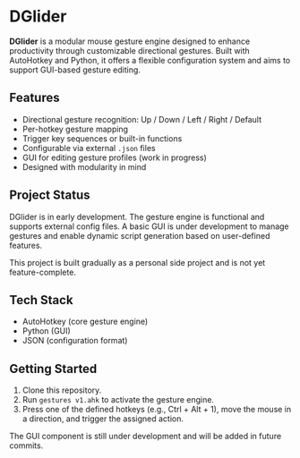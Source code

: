 # DGlider

**DGlider** is a modular mouse gesture engine designed to enhance productivity through customizable directional gestures. Built with AutoHotkey and Python, it offers a flexible configuration system and aims to support GUI-based gesture editing.

## Features

- Directional gesture recognition: Up / Down / Left / Right / Default
- Per-hotkey gesture mapping
- Trigger key sequences or built-in functions
- Configurable via external `.json` files
- GUI for editing gesture profiles (work in progress)
- Designed with modularity in mind

## Project Status

DGlider is in early development. The gesture engine is functional and supports external config files. A basic GUI is under development to manage gestures and enable dynamic script generation based on user-defined features.

This project is built gradually as a personal side project and is not yet feature-complete.

## Tech Stack

- AutoHotkey (core gesture engine)
- Python (GUI)
- JSON (configuration format)

## Getting Started

1. Clone this repository.
2. Run `gestures v1.ahk` to activate the gesture engine.
3. Press one of the defined hotkeys (e.g., Ctrl + Alt + 1), move the mouse in a direction, and trigger the assigned action.

The GUI component is still under development and will be added in future commits.


